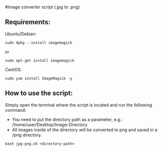 #Image converter script (.jpg to .png)

## Requirements:

Ubuntu/Debian:

```
sudo dpkg --install imagemagick
```
or

```
sudo apt-get install imagemagick
```

CentOS:
```
sudo yum install ImageMagick -y
```

## How to use the script:

Simply open the terminal where the script is located and run the following command:
- You need to put the directory path as a parameter, e.g.: /home/user/Desktop/Image-Directory
- All images inside of the directory will be converted to png and saved in a /png directory.

```
bash jpg-png.sh <directory-path>
```